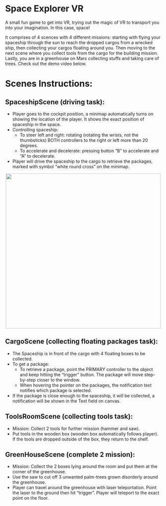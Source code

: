 # Space Explorer VR  
A small fun game to get into VR, trying out the magic of VR to transport you into your imagination. In this case, space!

It comprises of 4 scences with 4 different missions: starting with flying your spaceship through the sun to reach the dropped cargos from a wrecked ship, then collecting your cargos floating around you. Then moving to the next scene where you collect tools from the cargo for the building mission. Lastly, you are in a greenhouse on Mars collecting stuffs and taking care of trees. Check out the demo video below.



# Scenes Instructions:
## SpaceshipScene (driving task):
- Player goes to the cockpit position, a minimap automatically turns on showing the location of the player. It shows the exact position of spaceship in the space.
- Controlling spaceship:
  - To steer left and right: rotating (rotating the wrists, not the thumbsticks) BOTH controllers to the right or left more than 20 degrees.
  - To accelerate and decelerate: pressing button “B” to accelerate and “A” to decelerate. 
- Player will drive the spaceship to the cargo to retrieve the packages, marked with symbol “white round cross” on the minimap.
<p align="center">
  <img width="500" src="../master/images/mission1.png">
</p>


## CargoScene (collecting floating packages task):
- The Spaceship is in front of the cargo with 4 floating boxes to be collected. 
- To get a package:
  - To retrieve a package, point the PRIMARY controller to the object and keep hitting the “trigger” button. The package will move step-by-step closer to the window. 
  - When hovering the pointer on the packages, the notification text notifies which package is selected.
- If the package is close enough to the spaceship, it will be collected, a notification will be shown in the Text field on canvas.


## ToolsRoomScene (collecting tools task):
- Mission: Collect 2 tools for further mission (hammer and saw).
- Put tools in the wooden box (wooden box automatically follows player). If the tools are dropped outside of the box, they return to the shelf.


## GreenHouseScene (complete 2 mission):
- Mission: 
Collect the 2 boxes lying around the room and put them at the corner of the greenhouse.
- Use the saw to cut off 3 unwanted palm-trees grown disorderly around the greenhouse. 
- Player can travel around the greenhouse with laser teleportation. Point the laser to the ground then hit “trigger”. Player will teleport to the exact point on the floor.
